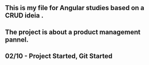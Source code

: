 ## This is my file for Angular studies based on a CRUD ideia .

## The project is about a product management pannel. 

## 02/10 - Project Started, Git Started